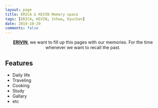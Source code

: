 ```yaml
---
layout: page
title: ERICA & KEVIN Memory space
tags: [ERICA, KEVIN, Inhwa, Kyuchan]
date: 2019-10-29
comments: false
---
```

    
<center><a href="https://S-KYUCHAN.github.io/erivin"><b>ERIVIN</b></a>, we want to fill up this pages with our memories. For the time whenever we want to recall the past.</center>

## Features
* Daily life
* Traveling
* Cooking
* Study
* Gallary
* etc